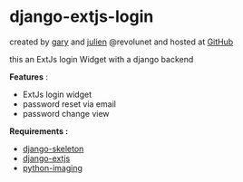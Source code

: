 django-extjs-login
=====================

created by [gary][5] and [julien][6] @revolunet and hosted at [GitHub][4]

this an ExtJs login Widget with a django backend

**Features** :

 - ExtJs login widget
 - password reset via email
 - password change view


**Requirements :** 

  - [django-skeleton][1]
  - [django-extjs][2]
  - [python-imaging][3] 
 


  [1]: http://github.com/revolunet/django-skeleton
  [2]: http://github.com/revolunet/django-extjs
  [3]: http://www.pythonware.com/products/pil/
  [4]: https://github.com/revolunet/django-extjs-explorer
  [5]: mailto:gary@chewam.com
  [6]: mailto:julien@bouquillon.com